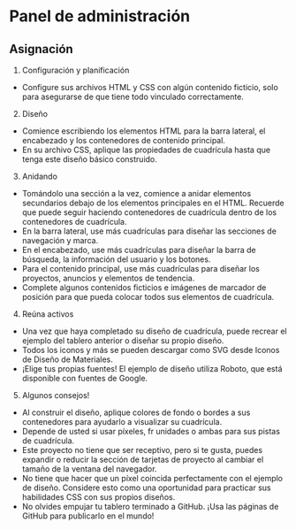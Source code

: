 # Panel de administración

## Asignación

1. Configuración y planificación

- Configure sus archivos HTML y CSS con algún contenido ficticio, solo para asegurarse de que tiene todo vinculado correctamente.

2. Diseño

- Comience escribiendo los elementos HTML para la barra lateral, el encabezado y los contenedores de contenido principal.
- En su archivo CSS, aplique las propiedades de cuadrícula hasta que tenga este diseño básico construido.

3. Anidando

- Tomándolo una sección a la vez, comience a anidar elementos secundarios debajo de los elementos principales en el HTML. Recuerde que puede seguir haciendo contenedores de cuadrícula dentro de los contenedores de cuadrícula.
- En la barra lateral, use más cuadrículas para diseñar las secciones de navegación y marca.
- En el encabezado, use más cuadrículas para diseñar la barra de búsqueda, la información del usuario y los botones.
- Para el contenido principal, use más cuadrículas para diseñar los proyectos, anuncios y elementos de tendencia.
- Complete algunos contenidos ficticios e imágenes de marcador de posición para que pueda colocar todos sus elementos de cuadrícula.

4. Reúna activos

- Una vez que haya completado su diseño de cuadrícula, puede recrear el ejemplo del tablero anterior o diseñar su propio diseño.
- Todos los iconos y más se pueden descargar como SVG desde Iconos de Diseño de Materiales.
- ¡Elige tus propias fuentes! El ejemplo de diseño utiliza Roboto, que está disponible con fuentes de Google.

5. Algunos consejos!

- Al construir el diseño, aplique colores de fondo o bordes a sus contenedores para ayudarlo a visualizar su cuadrícula.
- Depende de usted si usar píxeles, fr unidades o ambas para sus pistas de cuadrícula.
- Este proyecto no tiene que ser receptivo, pero si te gusta, puedes expandir o reducir la sección de tarjetas de proyecto al cambiar el tamaño de la ventana del navegador.
- No tiene que hacer que un píxel coincida perfectamente con el ejemplo de diseño. Considere esto como una oportunidad para practicar sus habilidades CSS con sus propios diseños.
- No olvides empujar tu tablero terminado a GitHub. ¡Usa las páginas de GitHub para publicarlo en el mundo!
